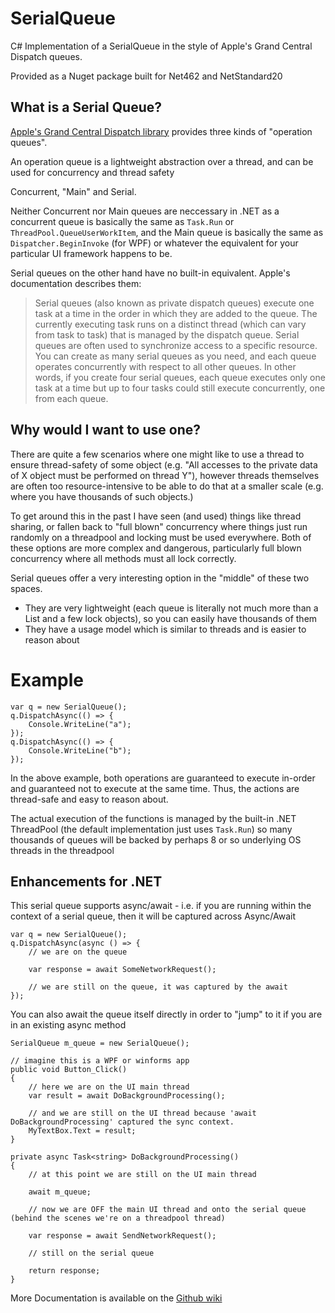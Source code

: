 # SerialQueue
C# Implementation of a SerialQueue in the style of Apple's Grand Central Dispatch queues.

Provided as a Nuget package built for Net462 and NetStandard20

## What is a Serial Queue?

[Apple's Grand Central Dispatch library](https://developer.apple.com/library/ios/documentation/General/Conceptual/ConcurrencyProgrammingGuide/OperationQueues/OperationQueues.html)
provides three kinds of "operation queues".

An operation queue is a lightweight abstraction over a thread, and can be used for concurrency and thread safety

Concurrent, "Main" and Serial.

Neither Concurrent nor Main queues are neccessary in .NET as a concurrent queue is basically the same as `Task.Run` or `ThreadPool.QueueUserWorkItem`, and the Main queue is basically the same as `Dispatcher.BeginInvoke` (for WPF) or whatever the equivalent for your particular UI framework happens to be.

Serial queues on the other hand have no built-in equivalent. Apple's documentation describes them:

 > Serial queues (also known as private dispatch queues) execute one task at a time in the order in which they are added to the queue. The currently executing task runs on a distinct thread (which can vary from task to task) that is managed by the dispatch queue. Serial queues are often used to synchronize access to a specific resource. 
 > You can create as many serial queues as you need, and each queue operates concurrently with respect to all other queues. In other words, if you create four serial queues, each queue executes only one task at a time but up to four tasks could still execute concurrently, one from each queue.

## Why would I want to use one?

There are quite a few scenarios where one might like to use a thread to ensure thread-safety of some object (e.g. "All accesses to the private data of X object must be performed on thread Y"), however threads themselves are often too resource-intensive to be able to do that at a smaller scale (e.g. where you have thousands of such objects.) 

To get around this in the past I have seen (and used) things like thread sharing, or fallen back to "full blown" concurrency where things just run randomly on a threadpool and locking must be used everywhere. Both of these options are more complex and dangerous, particularly full blown concurrency where all methods must all lock correctly.

Serial queues offer a very interesting option in the "middle" of these two spaces.

 - They are very lightweight (each queue is literally not much more than a List and a few lock objects), so you can easily have thousands of them
 - They have a usage model which is similar to threads and is easier to reason about

# Example

    var q = new SerialQueue();
    q.DispatchAsync(() => {
        Console.WriteLine("a");
    });
    q.DispatchAsync(() => {
        Console.WriteLine("b");
    });

In the above example, both operations are guaranteed to execute in-order and guaranteed not to execute at the same time.
Thus, the actions are thread-safe and easy to reason about.

The actual execution of the functions is managed by the built-in .NET ThreadPool (the default implementation just uses `Task.Run`) so many thousands of queues will be backed by perhaps 8 or so underlying OS threads in the threadpool

## Enhancements for .NET

This serial queue supports async/await - i.e. if you are running within the context of a serial queue, then it will be captured across Async/Await

    var q = new SerialQueue();
    q.DispatchAsync(async () => {
        // we are on the queue
        
        var response = await SomeNetworkRequest();

        // we are still on the queue, it was captured by the await
    });

You can also await the queue itself directly in order to "jump" to it if you are in an existing async method

    SerialQueue m_queue = new SerialQueue();

    // imagine this is a WPF or winforms app
    public void Button_Click()
    {
        // here we are on the UI main thread
        var result = await DoBackgroundProcessing();

        // and we are still on the UI thread because 'await DoBackgroundProcessing' captured the sync context.
        MyTextBox.Text = result;
	}

    private async Task<string> DoBackgroundProcessing()
    {
        // at this point we are still on the UI main thread
        
        await m_queue;

        // now we are OFF the main UI thread and onto the serial queue (behind the scenes we're on a threadpool thread)

        var response = await SendNetworkRequest();

        // still on the serial queue

        return response;
	}

More Documentation is available on the [Github wiki](https://github.com/borland/SerialQueue/wiki)
